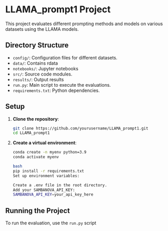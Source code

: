 # LLAMA_prompt1 Project

This project evaluates different prompting methods and models on various datasets using the LLAMA models.

## Directory Structure

- `config/`: Configuration files for different datasets.
- `data/`: Contains rdata
- `notebooks/`: Jupyter notebooks
- `src/`: Source code modules.
- `results/`: Output results
- `run.py`: Main script to execute the evaluations.
- `requirements.txt`: Python dependencies.

## Setup

1. **Clone the repository**:

   ```bash
   git clone https://github.com/yourusername/LLAMA_prompt1.git
   cd LLAMA_prompt1

2. **Create a virtual environment**:

    ```bash
    conda create -n myenv python=3.9 
    conda activate myenv

    bash
    pip install -r requirements.txt
    Set up environment variables:

    Create a .env file in the root directory.
    Add your SAMBANOVA_API_KEY:
    SAMBANOVA_API_KEY=your_api_key_here


## Running the Project

To run the evaluation, use the `run.py` script